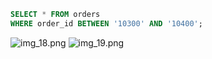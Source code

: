 ```sql
SELECT * FROM orders
WHERE order_id BETWEEN '10300' AND '10400';
```
![img_18.png](img_18.png)
![img_19.png](img_19.png)